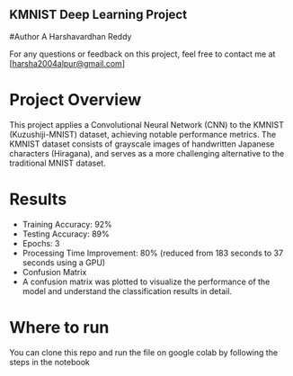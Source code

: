 ## KMNIST Deep Learning Project
#Author
A Harshavardhan Reddy

For any questions or feedback on this project, feel free to contact me at [harsha2004alpur@gmail.com]

# Project Overview
This project applies a Convolutional Neural Network (CNN) to the KMNIST (Kuzushiji-MNIST) dataset, achieving notable performance metrics. The KMNIST dataset consists of grayscale images of handwritten Japanese characters (Hiragana), and serves as a more challenging alternative to the traditional MNIST dataset.

# Results
* Training Accuracy: 92%
* Testing Accuracy: 89%
* Epochs: 3
* Processing Time Improvement: 80% (reduced from 183 seconds to 37 seconds using a GPU)
* Confusion Matrix
* A confusion matrix was plotted to visualize the performance of the model and understand the classification results in detail.

# Where to run
You can clone this repo and run the file on google colab by following the steps in the notebook
